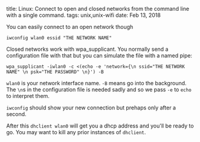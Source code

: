 title: Linux: Connect to open and closed networks from the command line with a single command.
tags: unix,unix-wifi
date: Feb 13, 2018

You can easily connect to an open network though

```
iwconfig wlan0 essid "THE NETWORK NAME"
```

Closed networks work with wpa_supplicant. You normally send a configuration file with that but you can simulate the file with a named pipe:

```
wpa_supplicant -iwlan0 -c <(echo -e 'network={\n ssid="THE NETWORK NAME" \n psk="THE PASSWORD" \n}') -B
```

`wlan0` is your network interface name. `-B` means go into the background. The `\n`s in the configuration file is needed sadly and so we pass `-e` to `echo` to interpret them.

`iwconfig` should show your new connection but prehaps only after a second.

After this `dhclient wlan0` will get you a dhcp address and you'll be ready to go. You may want to kill any prior instances of `dhclient`.
